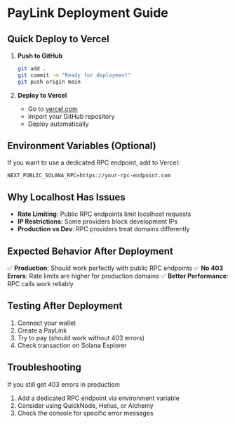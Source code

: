 # PayLink Deployment Guide

## Quick Deploy to Vercel

1. **Push to GitHub**
   ```bash
   git add .
   git commit -m "Ready for deployment"
   git push origin main
   ```

2. **Deploy to Vercel**
   - Go to [vercel.com](https://vercel.com)
   - Import your GitHub repository
   - Deploy automatically

## Environment Variables (Optional)

If you want to use a dedicated RPC endpoint, add to Vercel:

```env
NEXT_PUBLIC_SOLANA_RPC=https://your-rpc-endpoint.com
```

## Why Localhost Has Issues

- **Rate Limiting**: Public RPC endpoints limit localhost requests
- **IP Restrictions**: Some providers block development IPs
- **Production vs Dev**: RPC providers treat domains differently

## Expected Behavior After Deployment

✅ **Production**: Should work perfectly with public RPC endpoints
✅ **No 403 Errors**: Rate limits are higher for production domains
✅ **Better Performance**: RPC calls work reliably

## Testing After Deployment

1. Connect your wallet
2. Create a PayLink
3. Try to pay (should work without 403 errors)
4. Check transaction on Solana Explorer

## Troubleshooting

If you still get 403 errors in production:
1. Add a dedicated RPC endpoint via environment variable
2. Consider using QuickNode, Helius, or Alchemy
3. Check the console for specific error messages

